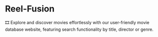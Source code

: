 # Reel-Fusion
 🎞️ Explore and discover movies effortlessly with our user-friendly movie database website, featuring search functionality by title, director or genre.
